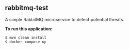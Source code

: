 ## rabbitmq-test
A simple RabbitMQ microservice to detect potential threats.

**To run this application:** 

    $ mvn clean install
    $ docker-compose up
